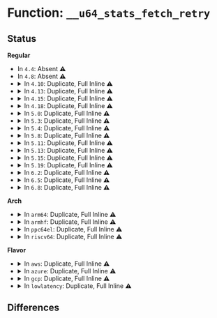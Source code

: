 # Function: <code>__u64_stats_fetch_retry</code>

## Status
<b>Regular</b>
<ul>
<li>
In <code>4.4</code>: Absent ⚠️
</li>
<li>
In <code>4.8</code>: Absent ⚠️
</li>
<li>
<details>
<summary>In <code>4.10</code>: Duplicate, Full Inline ⚠️</summary>

**Collision:** Static Duplication

**Inline:** Full

**Transformation:** False

**Instances:**

```
In drivers/net/loopback.c (0)
Location: include/linux/u64_stats_sync.h:123
Inline: True
```
```
In drivers/net/tun.c (0)
Location: include/linux/u64_stats_sync.h:123
Inline: True
```
```
In drivers/net/xen-netfront.c (0)
Location: include/linux/u64_stats_sync.h:123
Inline: True
```
```
In net/core/gen_stats.c (0)
Location: include/linux/u64_stats_sync.h:123
Inline: True
```
```
In net/ipv4/ip_tunnel_core.c (0)
Location: include/linux/u64_stats_sync.h:123
Inline: True
```
</details>
</li>
<li>
<details>
<summary>In <code>4.13</code>: Duplicate, Full Inline ⚠️</summary>

**Collision:** Static Duplication

**Inline:** Full

**Transformation:** False

**Instances:**

```
In drivers/net/loopback.c (0)
Location: include/linux/u64_stats_sync.h:123
Inline: True
```
```
In drivers/net/tun.c (0)
Location: include/linux/u64_stats_sync.h:123
Inline: True
```
```
In drivers/net/xen-netfront.c (0)
Location: include/linux/u64_stats_sync.h:123
Inline: True
```
```
In net/core/gen_stats.c (0)
Location: include/linux/u64_stats_sync.h:123
Inline: True
```
```
In net/ipv4/ip_tunnel_core.c (0)
Location: include/linux/u64_stats_sync.h:123
Inline: True
```
</details>
</li>
<li>
<details>
<summary>In <code>4.15</code>: Duplicate, Full Inline ⚠️</summary>

**Collision:** Static Duplication

**Inline:** Full

**Transformation:** False

**Instances:**

```
In kernel/cgroup/stat.c (0)
Location: include/linux/u64_stats_sync.h:124
Inline: True
```
```
In drivers/net/loopback.c (0)
Location: include/linux/u64_stats_sync.h:124
Inline: True
```
```
In drivers/net/tun.c (0)
Location: include/linux/u64_stats_sync.h:124
Inline: True
```
```
In drivers/net/xen-netfront.c (0)
Location: include/linux/u64_stats_sync.h:124
Inline: True
```
```
In net/core/gen_stats.c (0)
Location: include/linux/u64_stats_sync.h:124
Inline: True
```
```
In net/ipv4/ip_tunnel_core.c (0)
Location: include/linux/u64_stats_sync.h:124
Inline: True
```
</details>
</li>
<li>
<details>
<summary>In <code>4.18</code>: Duplicate, Full Inline ⚠️</summary>

**Collision:** Static Duplication

**Inline:** Full

**Transformation:** False

**Instances:**

```
In kernel/cgroup/rstat.c (0)
Location: include/linux/u64_stats_sync.h:132
Inline: True
```
```
In drivers/net/loopback.c (0)
Location: include/linux/u64_stats_sync.h:132
Inline: True
```
```
In drivers/net/tun.c (0)
Location: include/linux/u64_stats_sync.h:132
Inline: True
```
```
In drivers/net/xen-netfront.c (0)
Location: include/linux/u64_stats_sync.h:132
Inline: True
```
```
In net/core/gen_stats.c (0)
Location: include/linux/u64_stats_sync.h:132
Inline: True
```
```
In net/ipv4/ip_tunnel_core.c (0)
Location: include/linux/u64_stats_sync.h:132
Inline: True
```
</details>
</li>
<li>
<details>
<summary>In <code>5.0</code>: Duplicate, Full Inline ⚠️</summary>

**Collision:** Static Duplication

**Inline:** Full

**Transformation:** False

**Instances:**

```
In kernel/cgroup/rstat.c (0)
Location: include/linux/u64_stats_sync.h:132
Inline: True
```
```
In drivers/net/loopback.c (0)
Location: include/linux/u64_stats_sync.h:132
Inline: True
```
```
In drivers/net/tun.c (0)
Location: include/linux/u64_stats_sync.h:132
Inline: True
```
```
In drivers/net/xen-netfront.c (0)
Location: include/linux/u64_stats_sync.h:132
Inline: True
```
```
In net/core/gen_stats.c (0)
Location: include/linux/u64_stats_sync.h:132
Inline: True
```
```
In net/ipv4/ip_tunnel_core.c (0)
Location: include/linux/u64_stats_sync.h:132
Inline: True
```
</details>
</li>
<li>
<details>
<summary>In <code>5.3</code>: Duplicate, Full Inline ⚠️</summary>

**Collision:** Static Duplication

**Inline:** Full

**Transformation:** False

**Instances:**

```
In kernel/cgroup/rstat.c (0)
Location: include/linux/u64_stats_sync.h:132
Inline: True
```
```
In kernel/bpf/syscall.c (0)
Location: include/linux/u64_stats_sync.h:132
Inline: True
```
```
In drivers/net/loopback.c (0)
Location: include/linux/u64_stats_sync.h:132
Inline: True
```
```
In drivers/net/tun.c (0)
Location: include/linux/u64_stats_sync.h:132
Inline: True
```
```
In drivers/net/xen-netfront.c (0)
Location: include/linux/u64_stats_sync.h:132
Inline: True
```
```
In net/core/gen_stats.c (0)
Location: include/linux/u64_stats_sync.h:132
Inline: True
```
```
In net/ipv4/ip_tunnel_core.c (0)
Location: include/linux/u64_stats_sync.h:132
Inline: True
```
</details>
</li>
<li>
<details>
<summary>In <code>5.4</code>: Duplicate, Full Inline ⚠️</summary>

**Collision:** Static Duplication

**Inline:** Full

**Transformation:** False

**Instances:**

```
In kernel/cgroup/rstat.c (0)
Location: include/linux/u64_stats_sync.h:132
Inline: True
```
```
In kernel/bpf/syscall.c (0)
Location: include/linux/u64_stats_sync.h:132
Inline: True
```
```
In drivers/net/loopback.c (0)
Location: include/linux/u64_stats_sync.h:132
Inline: True
```
```
In drivers/net/tun.c (0)
Location: include/linux/u64_stats_sync.h:132
Inline: True
```
```
In drivers/net/xen-netfront.c (0)
Location: include/linux/u64_stats_sync.h:132
Inline: True
```
```
In net/core/gen_stats.c (0)
Location: include/linux/u64_stats_sync.h:132
Inline: True
```
```
In net/core/drop_monitor.c (0)
Location: include/linux/u64_stats_sync.h:132
Inline: True
```
```
In net/core/devlink.c (0)
Location: include/linux/u64_stats_sync.h:132
Inline: True
```
```
In net/ipv4/ip_tunnel_core.c (0)
Location: include/linux/u64_stats_sync.h:132
Inline: True
```
</details>
</li>
<li>
<details>
<summary>In <code>5.8</code>: Duplicate, Full Inline ⚠️</summary>

**Collision:** Static Duplication

**Inline:** Full

**Transformation:** False

**Instances:**

```
In kernel/cgroup/rstat.c (0)
Location: include/linux/u64_stats_sync.h:178
Inline: True
```
```
In kernel/bpf/syscall.c (0)
Location: include/linux/u64_stats_sync.h:178
Inline: True
```
```
In block/blk-cgroup.c (0)
Location: include/linux/u64_stats_sync.h:178
Inline: True
```
```
In drivers/net/loopback.c (0)
Location: include/linux/u64_stats_sync.h:178
Inline: True
```
```
In drivers/net/phy/mdio_bus.c (0)
Location: include/linux/u64_stats_sync.h:178
Inline: True
```
```
In drivers/net/tun.c (0)
Location: include/linux/u64_stats_sync.h:178
Inline: True
```
```
In drivers/net/xen-netfront.c (0)
Location: include/linux/u64_stats_sync.h:178
Inline: True
```
```
In net/core/gen_stats.c (0)
Location: include/linux/u64_stats_sync.h:178
Inline: True
```
```
In net/core/drop_monitor.c (0)
Location: include/linux/u64_stats_sync.h:178
Inline: True
```
```
In net/core/devlink.c (0)
Location: include/linux/u64_stats_sync.h:178
Inline: True
```
```
In net/ipv4/ip_tunnel_core.c (0)
Location: include/linux/u64_stats_sync.h:178
Inline: True
```
</details>
</li>
<li>
<details>
<summary>In <code>5.11</code>: Duplicate, Full Inline ⚠️</summary>

**Collision:** Static Duplication

**Inline:** Full

**Transformation:** False

**Instances:**

```
In kernel/cgroup/rstat.c (0)
Location: include/linux/u64_stats_sync.h:179
Inline: True
```
```
In kernel/bpf/syscall.c (0)
Location: include/linux/u64_stats_sync.h:179
Inline: True
```
```
In block/blk-cgroup.c (0)
Location: include/linux/u64_stats_sync.h:179
Inline: True
```
```
In drivers/net/loopback.c (0)
Location: include/linux/u64_stats_sync.h:179
Inline: True
```
```
In drivers/net/phy/mdio_bus.c (0)
Location: include/linux/u64_stats_sync.h:179
Inline: True
```
```
In drivers/net/xen-netfront.c (0)
Location: include/linux/u64_stats_sync.h:179
Inline: True
```
```
In net/core/gen_stats.c (0)
Location: include/linux/u64_stats_sync.h:179
Inline: True
```
```
In net/core/dev.c (0)
Location: include/linux/u64_stats_sync.h:179
Inline: True
```
```
In net/core/drop_monitor.c (0)
Location: include/linux/u64_stats_sync.h:179
Inline: True
```
```
In net/core/devlink.c (0)
Location: include/linux/u64_stats_sync.h:179
Inline: True
```
</details>
</li>
<li>
<details>
<summary>In <code>5.13</code>: Duplicate, Full Inline ⚠️</summary>

**Collision:** Static Duplication

**Inline:** Full

**Transformation:** False

**Instances:**

```
In kernel/cgroup/rstat.c (0)
Location: include/linux/u64_stats_sync.h:179
Inline: True
```
```
In kernel/bpf/syscall.c (0)
Location: include/linux/u64_stats_sync.h:179
Inline: True
```
```
In block/blk-cgroup.c (0)
Location: include/linux/u64_stats_sync.h:179
Inline: True
```
```
In drivers/net/loopback.c (0)
Location: include/linux/u64_stats_sync.h:179
Inline: True
```
```
In drivers/net/phy/mdio_bus.c (0)
Location: include/linux/u64_stats_sync.h:179
Inline: True
```
```
In drivers/net/xen-netfront.c (0)
Location: include/linux/u64_stats_sync.h:179
Inline: True
```
```
In net/core/gen_stats.c (0)
Location: include/linux/u64_stats_sync.h:179
Inline: True
```
```
In net/core/dev.c (0)
Location: include/linux/u64_stats_sync.h:179
Inline: True
```
```
In net/core/drop_monitor.c (0)
Location: include/linux/u64_stats_sync.h:179
Inline: True
```
```
In net/core/devlink.c (0)
Location: include/linux/u64_stats_sync.h:179
Inline: True
```
```
In net/ipv6/seg6_local.c (0)
Location: include/linux/u64_stats_sync.h:179
Inline: True
```
</details>
</li>
<li>
<details>
<summary>In <code>5.15</code>: Duplicate, Full Inline ⚠️</summary>

**Collision:** Static Duplication

**Inline:** Full

**Transformation:** False

**Instances:**

```
In kernel/cgroup/rstat.c (0)
Location: include/linux/u64_stats_sync.h:179
Inline: True
```
```
In kernel/bpf/syscall.c (0)
Location: include/linux/u64_stats_sync.h:179
Inline: True
```
```
In block/blk-cgroup.c (0)
Location: include/linux/u64_stats_sync.h:179
Inline: True
```
```
In drivers/net/loopback.c (0)
Location: include/linux/u64_stats_sync.h:179
Inline: True
```
```
In drivers/net/phy/mdio_bus.c (0)
Location: include/linux/u64_stats_sync.h:179
Inline: True
```
```
In drivers/net/xen-netfront.c (0)
Location: include/linux/u64_stats_sync.h:179
Inline: True
```
```
In net/core/gen_stats.c (0)
Location: include/linux/u64_stats_sync.h:179
Inline: True
```
```
In net/core/dev.c (0)
Location: include/linux/u64_stats_sync.h:179
Inline: True
```
```
In net/core/drop_monitor.c (0)
Location: include/linux/u64_stats_sync.h:179
Inline: True
```
```
In net/core/devlink.c (0)
Location: include/linux/u64_stats_sync.h:179
Inline: True
```
```
In net/ipv6/seg6_local.c (0)
Location: include/linux/u64_stats_sync.h:179
Inline: True
```
</details>
</li>
<li>
<details>
<summary>In <code>5.19</code>: Duplicate, Full Inline ⚠️</summary>

**Collision:** Static Duplication

**Inline:** Full

**Transformation:** False

**Instances:**

```
In kernel/cgroup/rstat.c (0)
Location: include/linux/u64_stats_sync.h:199
Inline: True
```
```
In kernel/bpf/syscall.c (0)
Location: include/linux/u64_stats_sync.h:199
Inline: True
```
```
In block/blk-cgroup.c (0)
Location: include/linux/u64_stats_sync.h:199
Inline: True
```
```
In drivers/net/loopback.c (0)
Location: include/linux/u64_stats_sync.h:199
Inline: True
```
```
In drivers/net/phy/mdio_bus.c (0)
Location: include/linux/u64_stats_sync.h:199
Inline: True
```
```
In drivers/net/xen-netfront.c (0)
Location: include/linux/u64_stats_sync.h:199
Inline: True
```
```
In net/core/gen_stats.c (0)
Location: include/linux/u64_stats_sync.h:199
Inline: True
```
```
In net/core/dev.c (0)
Location: include/linux/u64_stats_sync.h:199
Inline: True
```
```
In net/core/drop_monitor.c (0)
Location: include/linux/u64_stats_sync.h:199
Inline: True
```
```
In net/core/devlink.c (0)
Location: include/linux/u64_stats_sync.h:199
Inline: True
```
```
In net/ipv6/seg6_local.c (0)
Location: include/linux/u64_stats_sync.h:199
Inline: True
```
</details>
</li>
<li>
<details>
<summary>In <code>6.2</code>: Duplicate, Full Inline ⚠️</summary>

**Collision:** Static Duplication

**Inline:** Full

**Transformation:** False

**Instances:**

```
In kernel/cgroup/rstat.c (0)
Location: include/linux/u64_stats_sync.h:106
Inline: True
```
```
In kernel/bpf/syscall.c (0)
Location: include/linux/u64_stats_sync.h:106
Inline: True
```
```
In block/blk-cgroup.c (0)
Location: include/linux/u64_stats_sync.h:106
Inline: True
```
```
In drivers/spi/spi.c (0)
Location: include/linux/u64_stats_sync.h:106
Inline: True
```
```
In drivers/net/loopback.c (0)
Location: include/linux/u64_stats_sync.h:106
Inline: True
```
```
In drivers/net/phy/mdio_bus.c (0)
Location: include/linux/u64_stats_sync.h:106
Inline: True
```
```
In drivers/net/xen-netfront.c (0)
Location: include/linux/u64_stats_sync.h:106
Inline: True
```
```
In net/core/gen_stats.c (0)
Location: include/linux/u64_stats_sync.h:106
Inline: True
```
```
In net/core/dev.c (0)
Location: include/linux/u64_stats_sync.h:106
Inline: True
```
```
In net/core/drop_monitor.c (0)
Location: include/linux/u64_stats_sync.h:106
Inline: True
```
```
In net/core/devlink.c (0)
Location: include/linux/u64_stats_sync.h:106
Inline: True
```
```
In net/ipv6/seg6_local.c (0)
Location: include/linux/u64_stats_sync.h:106
Inline: True
```
</details>
</li>
<li>
<details>
<summary>In <code>6.5</code>: Duplicate, Full Inline ⚠️</summary>

**Collision:** Static Duplication

**Inline:** Full

**Transformation:** False

**Instances:**

```
In kernel/cgroup/rstat.c (0)
Location: include/linux/u64_stats_sync.h:106
Inline: True
```
```
In kernel/bpf/syscall.c (0)
Location: include/linux/u64_stats_sync.h:106
Inline: True
```
```
In block/blk-cgroup.c (0)
Location: include/linux/u64_stats_sync.h:106
Inline: True
```
```
In drivers/spi/spi.c (0)
Location: include/linux/u64_stats_sync.h:106
Inline: True
```
```
In drivers/net/loopback.c (0)
Location: include/linux/u64_stats_sync.h:106
Inline: True
```
```
In drivers/net/phy/mdio_bus.c (0)
Location: include/linux/u64_stats_sync.h:106
Inline: True
```
```
In drivers/net/virtio_net.c (0)
Location: include/linux/u64_stats_sync.h:106
Inline: True
```
```
In drivers/net/xen-netfront.c (0)
Location: include/linux/u64_stats_sync.h:106
Inline: True
```
```
In net/core/gen_stats.c (0)
Location: include/linux/u64_stats_sync.h:106
Inline: True
```
```
In net/core/dev.c (0)
Location: include/linux/u64_stats_sync.h:106
Inline: True
```
```
In net/core/drop_monitor.c (0)
Location: include/linux/u64_stats_sync.h:106
Inline: True
```
```
In net/ipv6/seg6_local.c (0)
Location: include/linux/u64_stats_sync.h:106
Inline: True
```
```
In net/devlink/leftover.c (0)
Location: include/linux/u64_stats_sync.h:106
Inline: True
```
</details>
</li>
<li>
<details>
<summary>In <code>6.8</code>: Duplicate, Full Inline ⚠️</summary>

**Collision:** Static Duplication

**Inline:** Full

**Transformation:** False

**Instances:**

```
In kernel/cgroup/rstat.c (0)
Location: include/linux/u64_stats_sync.h:106
Inline: True
```
```
In kernel/bpf/syscall.c (0)
Location: include/linux/u64_stats_sync.h:106
Inline: True
```
```
In block/blk-cgroup.c (0)
Location: include/linux/u64_stats_sync.h:106
Inline: True
```
```
In drivers/spi/spi.c (0)
Location: include/linux/u64_stats_sync.h:106
Inline: True
```
```
In drivers/net/loopback.c (0)
Location: include/linux/u64_stats_sync.h:106
Inline: True
```
```
In drivers/net/phy/mdio_bus.c (0)
Location: include/linux/u64_stats_sync.h:106
Inline: True
```
```
In drivers/net/virtio_net.c (0)
Location: include/linux/u64_stats_sync.h:106
Inline: True
```
```
In drivers/net/xen-netfront.c (0)
Location: include/linux/u64_stats_sync.h:106
Inline: True
```
```
In net/core/gen_stats.c (0)
Location: include/linux/u64_stats_sync.h:106
Inline: True
```
```
In net/core/dev.c (0)
Location: include/linux/u64_stats_sync.h:106
Inline: True
```
```
In net/core/drop_monitor.c (0)
Location: include/linux/u64_stats_sync.h:106
Inline: True
```
```
In net/ipv6/seg6_local.c (0)
Location: include/linux/u64_stats_sync.h:106
Inline: True
```
```
In net/devlink/trap.c (0)
Location: include/linux/u64_stats_sync.h:106
Inline: True
```
</details>
</li>
</ul>
<b>Arch</b>
<ul>
<li>
<details>
<summary>In <code>arm64</code>: Duplicate, Full Inline ⚠️</summary>

**Collision:** Static Duplication

**Inline:** Full

**Transformation:** False

**Instances:**

```
In kernel/cgroup/rstat.c (0)
Location: include/linux/u64_stats_sync.h:132
Inline: True
```
```
In kernel/bpf/syscall.c (0)
Location: include/linux/u64_stats_sync.h:132
Inline: True
```
```
In drivers/net/loopback.c (0)
Location: include/linux/u64_stats_sync.h:132
Inline: True
```
```
In drivers/net/tun.c (0)
Location: include/linux/u64_stats_sync.h:132
Inline: True
```
```
In drivers/net/xen-netfront.c (0)
Location: include/linux/u64_stats_sync.h:132
Inline: True
```
```
In net/core/gen_stats.c (0)
Location: include/linux/u64_stats_sync.h:132
Inline: True
```
```
In net/core/drop_monitor.c (0)
Location: include/linux/u64_stats_sync.h:132
Inline: True
```
```
In net/core/devlink.c (0)
Location: include/linux/u64_stats_sync.h:132
Inline: True
```
```
In net/ipv4/ip_tunnel_core.c (0)
Location: include/linux/u64_stats_sync.h:132
Inline: True
```
</details>
</li>
<li>
<details>
<summary>In <code>armhf</code>: Duplicate, Full Inline ⚠️</summary>

**Collision:** Static Duplication

**Inline:** Full

**Transformation:** False

**Instances:**

```
In kernel/cgroup/rstat.c (c041c098)
Location: include/linux/u64_stats_sync.h:132
Inline: True
Inline callers:
  - kernel/cgroup/rstat.c:cgroup_rstat_flush_locked
```
```
In kernel/bpf/syscall.c (c0492ff0)
Location: include/linux/u64_stats_sync.h:132
Inline: True
Inline callers:
  - kernel/bpf/syscall.c:bpf_prog_get_stats
```
```
In drivers/net/loopback.c (c0ab81f4)
Location: include/linux/u64_stats_sync.h:132
Inline: True
Inline callers:
  - drivers/net/loopback.c:loopback_get_stats64
```
```
In drivers/net/tun.c (c0ac1fa0)
Location: include/linux/u64_stats_sync.h:132
Inline: True
Inline callers:
  - drivers/net/tun.c:tun_net_get_stats64
```
```
In net/core/gen_stats.c (c0cda860)
Location: include/linux/u64_stats_sync.h:132
Inline: True
Inline callers:
  - net/core/gen_stats.c:__gnet_stats_copy_basic
```
```
In net/core/drop_monitor.c (c0d347dc)
Location: include/linux/u64_stats_sync.h:132
Inline: True
Inline callers:
  - net/core/drop_monitor.c:net_dm_cmd_stats_get
  - net/core/drop_monitor.c:net_dm_cmd_stats_get
```
```
In net/core/devlink.c (c0d4250c)
Location: include/linux/u64_stats_sync.h:132
Inline: True
Inline callers:
  - net/core/devlink.c:devlink_trap_stats_put
```
```
In net/ipv4/af_inet.c (c0db64c4)
Location: include/linux/u64_stats_sync.h:132
Inline: True
Inline callers:
  - net/ipv4/af_inet.c:snmp_get_cpu_field64
```
```
In net/ipv4/ip_tunnel_core.c (c0dcdbb8)
Location: include/linux/u64_stats_sync.h:132
Inline: True
Inline callers:
  - net/ipv4/ip_tunnel_core.c:ip_tunnel_get_stats64
```
</details>
</li>
<li>
<details>
<summary>In <code>ppc64el</code>: Duplicate, Full Inline ⚠️</summary>

**Collision:** Static Duplication

**Inline:** Full

**Transformation:** False

**Instances:**

```
In kernel/cgroup/rstat.c (0)
Location: include/linux/u64_stats_sync.h:132
Inline: True
```
```
In kernel/bpf/syscall.c (0)
Location: include/linux/u64_stats_sync.h:132
Inline: True
```
```
In drivers/net/loopback.c (0)
Location: include/linux/u64_stats_sync.h:132
Inline: True
```
```
In drivers/net/tun.c (0)
Location: include/linux/u64_stats_sync.h:132
Inline: True
```
```
In net/core/gen_stats.c (0)
Location: include/linux/u64_stats_sync.h:132
Inline: True
```
```
In net/core/drop_monitor.c (0)
Location: include/linux/u64_stats_sync.h:132
Inline: True
```
```
In net/core/devlink.c (0)
Location: include/linux/u64_stats_sync.h:132
Inline: True
```
```
In net/ipv4/ip_tunnel_core.c (0)
Location: include/linux/u64_stats_sync.h:132
Inline: True
```
</details>
</li>
<li>
<details>
<summary>In <code>riscv64</code>: Duplicate, Full Inline ⚠️</summary>

**Collision:** Static Duplication

**Inline:** Full

**Transformation:** False

**Instances:**

```
In kernel/cgroup/rstat.c (0)
Location: include/linux/u64_stats_sync.h:132
Inline: True
```
```
In kernel/bpf/syscall.c (0)
Location: include/linux/u64_stats_sync.h:132
Inline: True
```
```
In drivers/net/loopback.c (0)
Location: include/linux/u64_stats_sync.h:132
Inline: True
```
```
In drivers/net/tun.c (0)
Location: include/linux/u64_stats_sync.h:132
Inline: True
```
```
In net/core/gen_stats.c (0)
Location: include/linux/u64_stats_sync.h:132
Inline: True
```
```
In net/core/drop_monitor.c (0)
Location: include/linux/u64_stats_sync.h:132
Inline: True
```
```
In net/core/devlink.c (0)
Location: include/linux/u64_stats_sync.h:132
Inline: True
```
```
In net/ipv4/ip_tunnel_core.c (0)
Location: include/linux/u64_stats_sync.h:132
Inline: True
```
</details>
</li>
</ul>
<b>Flavor</b>
<ul>
<li>
<details>
<summary>In <code>aws</code>: Duplicate, Full Inline ⚠️</summary>

**Collision:** Static Duplication

**Inline:** Full

**Transformation:** False

**Instances:**

```
In kernel/cgroup/rstat.c (0)
Location: include/linux/u64_stats_sync.h:132
Inline: True
```
```
In kernel/bpf/syscall.c (0)
Location: include/linux/u64_stats_sync.h:132
Inline: True
```
```
In drivers/net/loopback.c (0)
Location: include/linux/u64_stats_sync.h:132
Inline: True
```
```
In drivers/net/tun.c (0)
Location: include/linux/u64_stats_sync.h:132
Inline: True
```
```
In drivers/net/xen-netfront.c (0)
Location: include/linux/u64_stats_sync.h:132
Inline: True
```
```
In net/core/gen_stats.c (0)
Location: include/linux/u64_stats_sync.h:132
Inline: True
```
```
In net/core/drop_monitor.c (0)
Location: include/linux/u64_stats_sync.h:132
Inline: True
```
```
In net/core/devlink.c (0)
Location: include/linux/u64_stats_sync.h:132
Inline: True
```
```
In net/ipv4/ip_tunnel_core.c (0)
Location: include/linux/u64_stats_sync.h:132
Inline: True
```
</details>
</li>
<li>
<details>
<summary>In <code>azure</code>: Duplicate, Full Inline ⚠️</summary>

**Collision:** Static Duplication

**Inline:** Full

**Transformation:** False

**Instances:**

```
In kernel/cgroup/rstat.c (0)
Location: include/linux/u64_stats_sync.h:132
Inline: True
```
```
In kernel/bpf/syscall.c (0)
Location: include/linux/u64_stats_sync.h:132
Inline: True
```
```
In drivers/net/loopback.c (0)
Location: include/linux/u64_stats_sync.h:132
Inline: True
```
```
In drivers/net/tun.c (0)
Location: include/linux/u64_stats_sync.h:132
Inline: True
```
```
In net/core/gen_stats.c (0)
Location: include/linux/u64_stats_sync.h:132
Inline: True
```
```
In net/core/drop_monitor.c (0)
Location: include/linux/u64_stats_sync.h:132
Inline: True
```
```
In net/core/devlink.c (0)
Location: include/linux/u64_stats_sync.h:132
Inline: True
```
```
In net/ipv4/ip_tunnel_core.c (0)
Location: include/linux/u64_stats_sync.h:132
Inline: True
```
</details>
</li>
<li>
<details>
<summary>In <code>gcp</code>: Duplicate, Full Inline ⚠️</summary>

**Collision:** Static Duplication

**Inline:** Full

**Transformation:** False

**Instances:**

```
In kernel/cgroup/rstat.c (0)
Location: include/linux/u64_stats_sync.h:132
Inline: True
```
```
In kernel/bpf/syscall.c (0)
Location: include/linux/u64_stats_sync.h:132
Inline: True
```
```
In drivers/net/loopback.c (0)
Location: include/linux/u64_stats_sync.h:132
Inline: True
```
```
In drivers/net/tun.c (0)
Location: include/linux/u64_stats_sync.h:132
Inline: True
```
```
In drivers/net/xen-netfront.c (0)
Location: include/linux/u64_stats_sync.h:132
Inline: True
```
```
In net/core/gen_stats.c (0)
Location: include/linux/u64_stats_sync.h:132
Inline: True
```
```
In net/core/drop_monitor.c (0)
Location: include/linux/u64_stats_sync.h:132
Inline: True
```
```
In net/core/devlink.c (0)
Location: include/linux/u64_stats_sync.h:132
Inline: True
```
```
In net/ipv4/ip_tunnel_core.c (0)
Location: include/linux/u64_stats_sync.h:132
Inline: True
```
</details>
</li>
<li>
<details>
<summary>In <code>lowlatency</code>: Duplicate, Full Inline ⚠️</summary>

**Collision:** Static Duplication

**Inline:** Full

**Transformation:** False

**Instances:**

```
In kernel/cgroup/rstat.c (0)
Location: include/linux/u64_stats_sync.h:132
Inline: True
```
```
In kernel/bpf/syscall.c (0)
Location: include/linux/u64_stats_sync.h:132
Inline: True
```
```
In drivers/net/loopback.c (0)
Location: include/linux/u64_stats_sync.h:132
Inline: True
```
```
In drivers/net/tun.c (0)
Location: include/linux/u64_stats_sync.h:132
Inline: True
```
```
In drivers/net/xen-netfront.c (0)
Location: include/linux/u64_stats_sync.h:132
Inline: True
```
```
In net/core/gen_stats.c (0)
Location: include/linux/u64_stats_sync.h:132
Inline: True
```
```
In net/core/drop_monitor.c (0)
Location: include/linux/u64_stats_sync.h:132
Inline: True
```
```
In net/core/devlink.c (0)
Location: include/linux/u64_stats_sync.h:132
Inline: True
```
```
In net/ipv4/ip_tunnel_core.c (0)
Location: include/linux/u64_stats_sync.h:132
Inline: True
```
</details>
</li>
</ul>

## Differences
